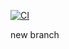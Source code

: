 [![CI](https://github.com/Iolanta26/cicd/actions/workflows/blank.yml/badge.svg)](https://github.com/Iolanta26/cicd/actions/workflows/blank.yml)

new branch
